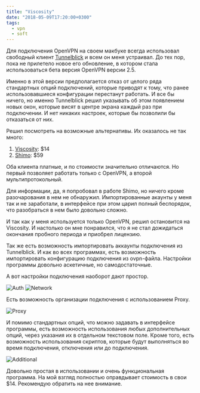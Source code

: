 ```yaml
---
title: "Viscosity"
date: "2018-05-09T17:20:00+0300"
tags:
  - vpn
  - soft
---
```

Для подключения OpenVPN на своем макбуке всегда использовал свободный клиент [Tunnelblick](https://tunnelblick.net) и всем он меня устраивал. До тех пор, пока не прилетело новое его обновление, в котором стала использоваться бета версия OpenVPN версии 2.5.

Именно в этой версии предполагается отказ от целого ряда стандартных опций подключений, которые приводят к тому, что ранее использовавшиеся конфигурации перестанут работать. И все бы ничего, но именно Tunnelblick решил указывать об этом появлением новых окон, которые висят в центре экрана каждый раз при подключении. И нет никаких настроек, которые бы позволили бы отказаться от них.

Решил посмотреть на возможные альтернативы. Их оказалось не так много:

1. [Viscosity](https://www.sparklabs.com/viscosity/): $14
2. [Shimo](https://www.shimovpn.com): $59

Оба клиента платные, и по стоимости значительно отличаются. Но первый позволяет работать только с OpenVPN, а второй мультипротокольный.

Для информации, да, я попробовал в работе Shimo, но ничего кроме разочарования в нем не обнаружил. Импортированные акаунты у меня так и не заработали, в интерфейсе при этом царил полный беспорядок, что разобраться в нем было довольно сложно.

И так как у меня используется только OpenVPN, решил остановится на Viscosity. И настолько он мне понравился, что я не стал дожидаться окончания пробного периода и приобрел лицензию.

Так же есть возможность импортировать аккаунты подключения из Tunnelblick. И как во всех программах, есть возможность импортировать конфигурацию подключения из ovpn-файла. Настройки программы довольно аскетичные, но самодостаточные.

А вот настройки подключения наоборот дают простор. 

![Auth](https://static.juev.org/2018/05/1.png)
![Network](https://static.juev.org/2018/05/2.png)

Есть возможность организации подключения с использованием Proxy.

![Proxy](https://static.juev.org/2018/05/3.png)

И помимо стандартных опций, что можно задавать в интерфейсе программы, есть возможность использования любых дополнительных опций, через указания их в отдельном текстовом поле. Кроме того, есть возможность использования скриптов, которые будут выполняться во время подключения, отключения или до подключения.

![Additional](https://static.juev.org/2018/05/4.png)

Довольно простая в использовании и очень функциональная программа. На мой взгляд полностью оправдывает стоимость в свои $14. Рекомендую обратить на нее внимание.
